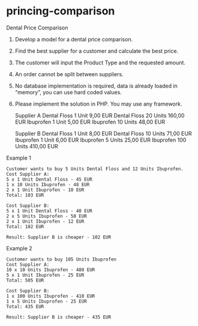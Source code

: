 # princing-comparison

Dental Price Comparison

1. Develop a model for a dental price comparison.

2. Find the best supplier for a customer and calculate the best price.

3. The customer will input the Product Type and the requested amount.

4. An order cannot be split between suppliers.

5. No database implementation is required, data is already loaded in “memory”, you can
use hard coded values.

6. Please implement the solution in PHP. You may use any framework.

    Supplier A
    Dental Floss 1 Unit 9,00 EUR
    Dental Floss 20 Units 160,00 EUR
    Ibuprofen 1 Unit 5,00 EUR
    Ibuprofen 10 Units 48,00 EUR

    Supplier B
    Dental Floss 1 Unit 8,00 EUR
    Dental Floss 10 Units 71,00 EUR
    Ibuprofen 1 Unit 6,00 EUR
    Ibuprofen 5 Units 25,00 EUR
    Ibuprofen 100 Units 410,00 EUR

Example 1

    Customer wants to buy 5 Units Dental Floss and 12 Units Ibuprofen.
    Cost Supplier A:
    5 x 1 Unit Dental Floss - 45 EUR
    1 x 10 Units Ibuprofen - 48 EUR
    2 x 1 Unit Ibuprofen - 10 EUR
    Total: 103 EUR

    Cost Supplier B:
    5 x 1 Unit Dental Floss - 40 EUR
    2 x 5 Units Ibuprofen - 50 EUR
    2 x 1 Unit Ibuprofen - 12 EUR
    Total: 102 EUR
    
    Result: Supplier B is cheaper - 102 EUR

Example 2

    Customer wants to buy 105 Units Ibuprofen
    Cost Supplier A:
    10 x 10 Units Ibuprofen - 480 EUR
    5 x 1 Unit Ibuprofen - 25 EUR
    Total: 505 EUR

    Cost Supplier B:
    1 x 100 Units Ibuprofen - 410 EUR
    1 x 5 Units Ibuprofen - 25 EUR
    Total: 435 EUR

    Result: Supplier B is cheaper - 435 EUR